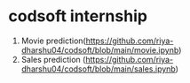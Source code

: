 # codsoft internship
1) Movie prediction(https://github.com/riya-dharshu04/codsoft/blob/main/movie.ipynb)
2) Sales prediction (https://github.com/riya-dharshu04/codsoft/blob/main/sales.ipynb)
